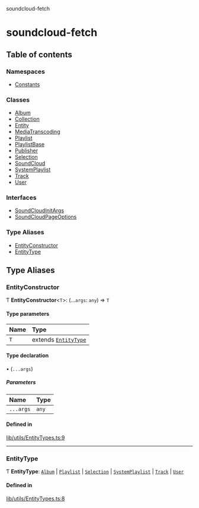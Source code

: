 soundcloud-fetch

# soundcloud-fetch

## Table of contents

### Namespaces

- [Constants](modules/Constants.md)

### Classes

- [Album](classes/Album.md)
- [Collection](classes/Collection.md)
- [Entity](classes/Entity.md)
- [MediaTranscoding](classes/MediaTranscoding.md)
- [Playlist](classes/Playlist.md)
- [PlaylistBase](classes/PlaylistBase.md)
- [Publisher](classes/Publisher.md)
- [Selection](classes/Selection.md)
- [SoundCloud](classes/SoundCloud.md)
- [SystemPlaylist](classes/SystemPlaylist.md)
- [Track](classes/Track.md)
- [User](classes/User.md)

### Interfaces

- [SoundCloudInitArgs](interfaces/SoundCloudInitArgs.md)
- [SoundCloudPageOptions](interfaces/SoundCloudPageOptions.md)

### Type Aliases

- [EntityConstructor](README.md#entityconstructor)
- [EntityType](README.md#entitytype)

## Type Aliases

### EntityConstructor

Ƭ **EntityConstructor**<`T`\>: (...`args`: `any`) => `T`

#### Type parameters

| Name | Type |
| :------ | :------ |
| `T` | extends [`EntityType`](README.md#entitytype) |

#### Type declaration

• (`...args`)

##### Parameters

| Name | Type |
| :------ | :------ |
| `...args` | `any` |

#### Defined in

[lib/utils/EntityTypes.ts:9](https://github.com/patrickkfkan/soundcloud-fetch/blob/cbc4996/src/lib/utils/EntityTypes.ts#L9)

___

### EntityType

Ƭ **EntityType**: [`Album`](classes/Album.md) \| [`Playlist`](classes/Playlist.md) \| [`Selection`](classes/Selection.md) \| [`SystemPlaylist`](classes/SystemPlaylist.md) \| [`Track`](classes/Track.md) \| [`User`](classes/User.md)

#### Defined in

[lib/utils/EntityTypes.ts:8](https://github.com/patrickkfkan/soundcloud-fetch/blob/cbc4996/src/lib/utils/EntityTypes.ts#L8)
